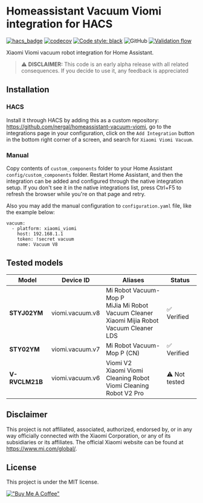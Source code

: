 # Homeassistant Vacuum Viomi integration for HACS

[![hacs_badge](https://img.shields.io/badge/HACS-Custom-orange.svg)](https://github.com/custom-components/hacs)
[![codecov](https://codecov.io/gh/nergal/homeassistant-vacuum-viomi/branch/master/graph/badge.svg?token=MUHLPCJY2G)](https://codecov.io/gh/nergal/homeassistant-vacuum-viomi)
[![Code style: black](https://img.shields.io/badge/code%20style-black-000000.svg)](https://github.com/psf/black)
![GitHub](https://img.shields.io/github/license/nergal/homeassistant-vacuum-viomi)
[![Validation flow](https://github.com/nergal/homeassistant-vacuum-viomi/actions/workflows/workflow.yaml/badge.svg)](https://github.com/nergal/homeassistant-vacuum-viomi/actions/workflows/workflow.yaml)


Xiaomi Viomi vacuum robot integration for Home Assistant.

> :warning: **DISCLAIMER:** This code is an early alpha release with all related consequences. If you decide to use it, any feedback is appreciated

## Installation
### HACS
Install it through HACS by adding this as a custom repository: https://github.com/nergal/homeassistant-vacuum-viomi, go to the integrations page in your configuration, click on the `Add Integration` button in the bottom right corner of a screen, and search for `Xiaomi Viomi Vacuum`.

### Manual
Copy contents of `custom_components` folder to your Home Assistant `config/custom_components` folder. Restart Home Assistant, and then the integration can be added and configured through the native integration setup. If you don't see it in the native integrations list, press Ctrl+F5 to refresh the browser while you're on that page and retry.

Also you may add the manual configuration to `configuration.yaml` file, like the example below:

```
vacuum:
  - platform: xiaomi_viomi
    host: 192.168.1.1
    token: !secret vacuum
    name: Vacuum V8
```

## Tested models
| Model | Device ID | Aliases | Status |
| ----- | --------- | ------- | ------ |
| **STYJ02YM** | viomi.vacuum.v8 | Mi Robot Vacuum-Mop P <br> MiJia Mi Robot Vacuum Cleaner <br> Xiaomi Mijia Robot Vacuum Cleaner LDS | :white_check_mark: Verified |
| **STY02YM** | viomi.vacuum.v7 | Mi Robot Vacuum-Mop P (CN) | :white_check_mark: Verified |
| **V-RVCLM21B** | viomi.vacuum.v6 | Viomi V2 <br> Xiaomi Viomi Cleaning Robot <br> Viomi Cleaning Robot V2 Pro | :warning: Not tested |

## Disclaimer
This project is not affiliated, associated, authorized, endorsed by, or in any way officially connected with the Xiaomi Corporation,
or any of its subsidiaries or its affiliates. The official Xiaomi website can be found at https://www.mi.com/global/.

## License
This project is under the MIT license.

[!["Buy Me A Coffee"](https://www.buymeacoffee.com/assets/img/custom_images/orange_img.png)](https://www.buymeacoffee.com/nalecz)
